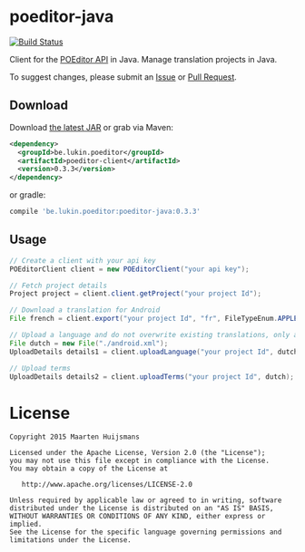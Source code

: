poeditor-java
=============
[![Build Status](https://travis-ci.org/lukin0110/poeditor-java.svg)](https://travis-ci.org/lukin0110/poeditor-java)

Client for the [POEditor API][1] in Java. Manage translation projects in Java.

To suggest changes, please submit an [Issue](https://github.com/lukin0110/poeditor-java/issues/new)
or [Pull Request](https://github.com/lukin0110/poeditor-java/compare/).

Download
--------

Download [the latest JAR][2] or grab via Maven:
```xml
<dependency>
  <groupId>be.lukin.poeditor</groupId>
  <artifactId>poeditor-client</artifactId>
  <version>0.3.3</version>
</dependency>
```
or gradle:
```groovy
compile 'be.lukin.poeditor:poeditor-java:0.3.3'
```

Usage
-----
```java
// Create a client with your api key
POEditorClient client = new POEditorClient("your api key");

// Fetch project details
Project project = client.client.getProject("your project Id");

// Download a translation for Android
File french = client.export("your project Id", "fr", FileTypeEnum.APPLE_STRINGS, null);

// Upload a language and do not overwrite existing translations, only a new translations
File dutch = new File("./android.xml");
UploadDetails details1 = client.uploadLanguage("your project Id", dutch, "nl", false);

// Upload terms
UploadDetails details2 = client.uploadTerms("your project Id", dutch);
```

License
=======

    Copyright 2015 Maarten Huijsmans

    Licensed under the Apache License, Version 2.0 (the "License");
    you may not use this file except in compliance with the License.
    You may obtain a copy of the License at

       http://www.apache.org/licenses/LICENSE-2.0

    Unless required by applicable law or agreed to in writing, software
    distributed under the License is distributed on an "AS IS" BASIS,
    WITHOUT WARRANTIES OR CONDITIONS OF ANY KIND, either express or implied.
    See the License for the specific language governing permissions and
    limitations under the License.

 [1]: https://poeditor.com/api_reference/
 [2]: http://search.maven.org/remotecontent?filepath=be/lukin/poeditor/poeditor-client/0.3.1/poeditor-client-0.3.1.jar
